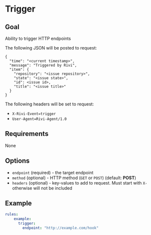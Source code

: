 # Trigger

## Goal

Ability to trigger HTTP endpoints 

The following JSON will be posted to request:
```
{
  "time": "<current timestamp>",
  "message": "Triggered by Rivi",
  "item": {
    "repository": "<issue repository>",
    "state": "<issue state>",
    "id": <issue id>,
    "title": "<issue title>"
  }
}
```

The following headers will be set to request:

- `X-Rivi-Event=trigger` 
- `User-Agent=Rivi-Agent/1.0`

## Requirements

None

## Options

- `endpoint` (required) - the target endpoint
- `method` (optional) - HTTP method (`GET` or `POST`) (default: **POST**)
- `headers` (optional) - key-values to add to request. Must start with `X-` otherwise will not be included

## Example
```yaml
rules:
    example:
      trigger:
        endpoint: "http://example.com/hook"
```